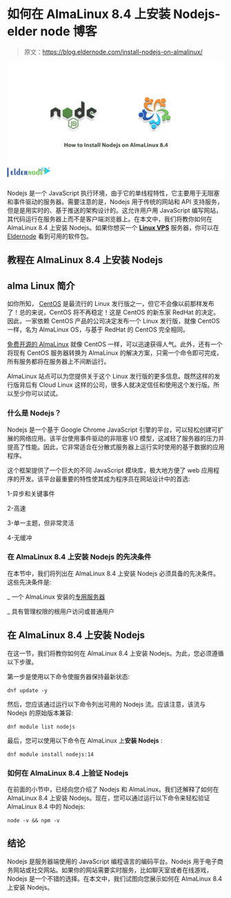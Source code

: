 # 如何在 AlmaLinux 8.4 上安装 Nodejs-elder node 博客

> 原文：<https://blog.eldernode.com/install-nodejs-on-almalinux/>

![How to Install Nodejs on AlmaLinux 8.4](img/5128992929f03c8dadb66e846f18ef24.png)

Nodejs 是一个 JavaScript 执行环境，由于它的单线程特性，它主要用于无阻塞和事件驱动的服务器。需要注意的是，Nodejs 用于传统的网站和 API 支持服务，但是是用实时的、基于推送的架构设计的。这允许用户用 JavaScript 编写网站，其代码运行在服务器上而不是客户端浏览器上。在本文中，我们将教你如何在 AlmaLinux 8.4 上安装 Nodejs。如果你想买一个 [**Linux VPS**](https://eldernode.com/linux-vps/) 服务器，你可以在 [Eldernode](https://eldernode.com/) 看到可用的软件包。

## **教程在 AlmaLinux 8.4 上安装 Nodejs**

## **alma Linux 简介**

如你所知， [CentOS](https://blog.eldernode.com/tag/centos/) 是最流行的 Linux 发行版之一，但它不会像以前那样发布了！总的来说，CentOS 将不再稳定！这是 CentOS 的新东家 RedHat 的决定。因此，一家依赖 CentOS 产品的公司决定发布一个 Linux 发行版，就像 CentOS 一样，名为 AlmaLinux OS，与基于 RedHat 的 CentOS 完全相同。

[免费开源的 AlmaLinux](https://blog.eldernode.com/install-and-use-almalinux/) 就像 CentOS 一样，可以迅速获得人气。此外，还有一个将现有 CentOS 服务器转换为 AlmaLinux 的解决方案，只需一个命令即可完成，所有服务都将在服务器上不间断运行。

AlmaLinux 站点可以为您提供关于这个 Linux 发行版的更多信息。既然这样的发行版背后有 Cloud Linux 这样的公司，很多人就决定信任和使用这个发行版。所以至少你可以试试。

### **什么是 Nodejs？**

Nodejs 是一个基于 Google Chrome JavaScript 引擎的平台，可以轻松创建可扩展的网络应用。该平台使用事件驱动的非阻塞 I/O 模型，这减轻了服务器的压力并提高了性能。因此，它非常适合在分散式服务器上运行实时使用的基于数据的应用程序。

这个框架提供了一个巨大的不同 JavaScript 模块库，极大地方便了 web 应用程序的开发。该平台最重要的特性使其成为程序员在网站设计中的首选:

1-异步和关键事件

2-高速

3-单一主题，但非常灵活

4-无缓冲

### **在 AlmaLinux 8.4 上安装 Nodejs 的先决条件**

在本节中，我们将列出在 AlmaLinux 8.4 上安装 Nodejs 必须具备的先决条件。这些先决条件是:

_ 一个 AlmaLinux 安装的[专用服务器](https://eldernode.com/dedicated-server/)

_ 具有管理权限的根用户访问或普通用户

## **在 AlmaLinux 8.4 上安装 Nodejs**

在这一节，我们将教你如何在 AlmaLinux 8.4 上安装 Nodejs。为此，您必须遵循以下步骤。

第一步是使用以下命令使服务器保持最新状态:

```
dnf update -y
```

然后，您应该通过运行以下命令列出可用的 Nodejs 流。应该注意，该流与 Nodejs 的原始版本兼容:

```
dnf module list nodejs
```

最后，您可以使用以下命令在 AlmaLinux 上**安装 Nodejs** :

```
dnf module install nodejs:14
```

### **如何在 AlmaLinux 8.4 上验证 Nodejs**

在前面的小节中，已经向您介绍了 Nodejs 和 AlmaLinux。我们还解释了如何在 AlmaLinux 8.4 上安装 Nodejs。现在，您可以通过运行以下命令来轻松验证 AlmaLinux 8.4 中的 Nodejs:

```
node -v && npm -v
```

## 结论

Nodejs 是服务器端使用的 JavaScript 编程语言的编码平台。Nodejs 用于电子商务网站或社交网站。如果你的网站需要实时服务，比如聊天室或者在线游戏，Nodejs 是一个不错的选择。在本文中，我们试图向您展示如何在 AlmaLinux 8.4 上安装 Nodejs。